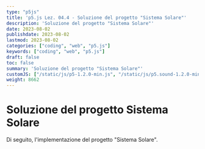 ```yaml
---
type: "p5js"
title: 'p5.js Lez. 04.4 - Soluzione del progetto "Sistema Solare"'
description: 'Soluzione del progetto "Sistema Solare"'
date: 2023-08-02
publishdate: 2023-08-02
lastmod: 2023-08-02
categories: ["coding", "web", "p5.js"]
keywords: ["coding", "web", "p5.js"]
draft: false
toc: false
summary: 'Soluzione del progetto "Sistema Solare"'
customJS: ["/static/js/p5-1.2.0-min.js", "/static/js/p5.sound-1.2.0-min.js", "/static/coding/web/p5js/p5Utils.js", "/static/coding/web/p5js/progettoSistemaSolareSoluzione2.js"]
weight: 8662
---
```


# Soluzione del progetto Sistema Solare

Di seguito, l'implementazione del progetto "Sistema Solare".

<div id="solarSystem"></div>
